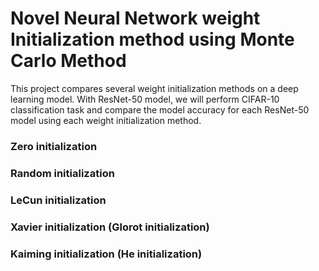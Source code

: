 # Novel Neural Network weight Initialization method using Monte Carlo Method

This project compares several weight initialization methods on a deep learning model. With ResNet-50 model, we will perform CIFAR-10 classification task and compare the model accuracy for each ResNet-50 model using each weight initialization method.

### Zero initialization
### Random initialization
### LeCun initialization
### Xavier initialization (Glorot initialization)
### Kaiming initialization (He initialization)
